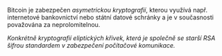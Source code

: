 Bitcoin je zabezpečen *asymetrickou kryptografií*, kterou využívá např. internetové bankovnictví nebo státní datové schránky a je v současnosti považována za neprolomitelnou.

*Konkrétně kryptografií eliptických křivek, která je společně se starší RSA šifrou standardem v zabezpečení počítačové komunikace.*
